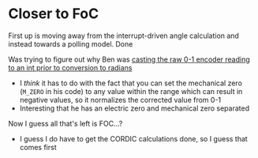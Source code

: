 # Closer to FoC

First up is moving away from the interrupt-driven angle calculation and instead towards a polling model. Done

Was trying to figure out why Ben was [casting the raw 0-1 encoder reading to an int prior to conversion to radians](https://github.com/bgkatz/motorcontrol/blob/2fa6cabbebcb19efb9d6b2dd0f59edc3537ad64f/Core/Src/position_sensor.c#L52)
  - I _think_ it has to do with the fact that you can set the mechanical zero (`M_ZERO` in his code) to any value within the range which can result in negative values, so it normalizes the corrected value from 0-1
- Interesting that he has an electric zero and mechanical zero separated

Now I guess all that's left is FOC...?
- I guess I do have to get the CORDIC calculations done, so I guess that comes first
